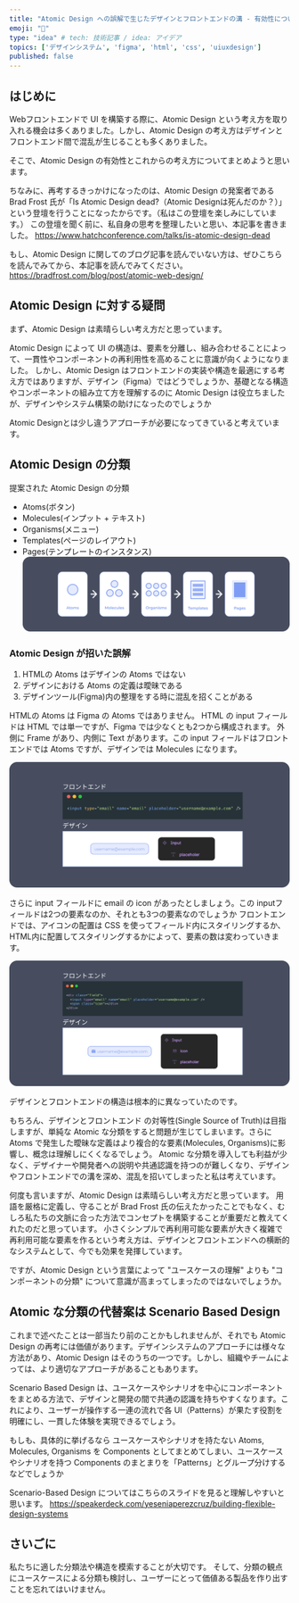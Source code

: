 ```yaml
---
title: "Atomic Design への誤解で生じたデザインとフロントエンドの溝 - 有効性について再考する"
emoji: "🎨"
type: "idea" # tech: 技術記事 / idea: アイデア
topics: ['デザインシステム', 'figma', 'html', 'css', 'uiuxdesign']
published: false
---
```

## はじめに
Webフロントエンドで UI を構築する際に、Atomic Design という考え方を取り入れる機会は多くありました。しかし、Atomic Design の考え方はデザインとフロントエンド間で混乱が生じることも多くありました。

そこで、Atomic Design の有効性とこれからの考え方についてまとめようと思います。

ちなみに、再考するきっかけになったのは、Atomic Design の発案者である Brad Frost 氏が「Is Atomic Design dead?（Atomic Designは死んだのか？）」という登壇を行うことになったからです。（私はこの登壇を楽しみにしています。）
この登壇を聞く前に、私自身の思考を整理したいと思い、本記事を書きました。
https://www.hatchconference.com/talks/is-atomic-design-dead

もし、Atomic Design に関してのブログ記事を読んでいない方は、ぜひこちらを読んでみてから、本記事を読んでみてください。
https://bradfrost.com/blog/post/atomic-web-design/

## Atomic Design に対する疑問
まず、Atomic Design は素晴らしい考え方だと思っています。

Atomic Design によって UI の構造は、要素を分離し、組み合わせることによって、一貫性やコンポーネントの再利用性を高めることに意識が向くようになりました。
しかし、Atomic Design はフロントエンドの実装や構造を最適にする考え方ではありますが、デザイン（Figma）ではどうでしょうか、基礎となる構造やコンポーネントの組み立て方を理解するのに Atomic Design は役立ちましたが、デザインやシステム構築の助けになったのでしょうか

Atomic Designとは少し違うアプローチが必要になってきていると考えています。

## Atomic Design の分類
提案された Atomic Design の分類
- Atoms(ボタン)
- Molecules(インプット + テキスト)
- Organisms(メニュー)
- Templates(ページのレイアウト)
- Pages(テンプレートのインスタンス)
![](/images/atomic-design-01.png)

### Atomic Design が招いた誤解
1. HTMLの Atoms はデザインの Atoms ではない 
2. デザインにおける Atoms の定義は曖昧である
3. デザインツール(Figma)内の整理をする時に混乱を招くことがある 

HTMLの Atoms は Figma の Atoms ではありません。
HTML の input フィールドは HTML では単一ですが、Figma では少なくとも2つから構成されます。
外側に Frame があり、内側に Text があります。この input フィールドはフロントエンドでは Atoms ですが、デザインでは Molecules になります。 

![](/images/atomic-design-02.png)

さらに input フィールドに email の icon があったとしましょう。この inputフィールドは2つの要素なのか、それとも3つの要素なのでしょうか
フロントエンドでは、アイコンの配置は CSS を使ってフィールド内にスタイリングするか、HTML内に配置してスタイリングするかによって、要素の数は変わっていきます。

![](/images/atomic-design-03.png)

デザインとフロントエンドの構造は根本的に異なっていたのです。

もちろん、デザインとフロントエンド の対等性(Single Source of Truth)は目指しますが、単純な Atomic な分類をすると問題が生じてしまいます。さらに Atoms で発生した曖昧な定義はより複合的な要素(Molecules, Organisms)に影響し、概念は理解しにくくなるでしょう。
Atomic な分類を導入しても利益が少なく、デザイナーや開発者への説明や共通認識を持つのが難しくなり、デザインやフロントエンドでの溝を深め、混乱を招いてしまったと私は考えています。

何度も言いますが、Atomic Design は素晴らしい考え方だと思っています。
用語を厳格に定義し、守ることが Brad Frost 氏の伝えたかったことでもなく、むしろ私たちの文脈に合った方法でコンセプトを構築することが重要だと教えてくれたのだと思っています。
小さくシンプルで再利用可能な要素が大きく複雑で再利用可能な要素を作るという考え方は、デザインとフロントエンドへの横断的なシステムとして、今でも効果を発揮しています。

ですが、Atomic Design という言葉によって "ユースケースの理解" よりも "コンポーネントの分類" について意識が高まってしまったのではないでしょうか。

## Atomic な分類の代替案は Scenario Based Design
これまで述べたことは一部当たり前のことかもしれませんが、それでも Atomic Design の再考には価値があります。デザインシステムのアプローチには様々な方法があり、Atomic Design はそのうちの一つです。しかし、組織やチームによっては、より適切なアプローチがあることもあります。

Scenario Based Design は、ユースケースやシナリオを中心にコンポーネントをまとめる方法で、デザインと開発の間で共通の認識を持ちやすくなります。これにより、ユーザーが操作する一連の流れで各 UI（Patterns）が果たす役割を明確にし、一貫した体験を実現できるでしょう。

もしも、具体的に挙げるなら
ユースケースやシナリオを持たない Atoms, Molecules, Organisms を Components としてまとめてしまい、ユースケースやシナリオを持つ Components のまとまりを「Patterns」とグループ分けするなどでしょうか

Scenario-Based Design についてはこちらのスライドを見ると理解しやすいと思います。
https://speakerdeck.com/yeseniaperezcruz/building-flexible-design-systems

## さいごに
私たちに適した分類法や構造を模索することが大切です。
そして、分類の観点にユースケースによる分類も検討し、ユーザーにとって価値ある製品を作り出すことを忘れてはいけません。